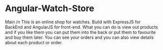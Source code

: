 # Angular-Watch-Store

Main /n
This is an online shop for watches. Build with ExpressJS for BackEnd and AngularJS for front-end.
What you can do is view out products and if you like them you can put them into the back or put them to favourite and buy them later.
You can see your orders and you can also view details about each product or order.


